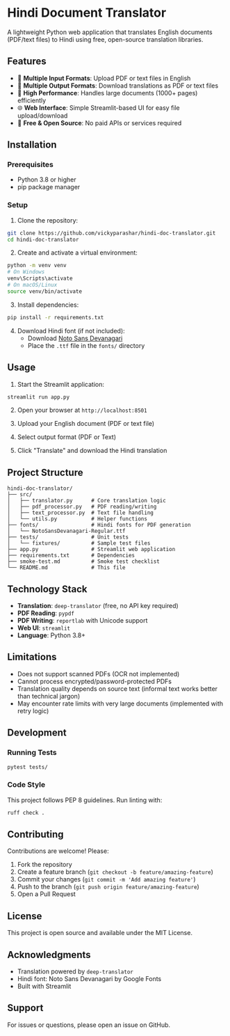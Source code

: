# Hindi Document Translator

A lightweight Python web application that translates English documents (PDF/text files) to Hindi using free, open-source translation libraries.

## Features

- 📄 **Multiple Input Formats**: Upload PDF or text files in English
- 🔄 **Multiple Output Formats**: Download translations as PDF or text files
- 🚀 **High Performance**: Handles large documents (1000+ pages) efficiently
- 🌐 **Web Interface**: Simple Streamlit-based UI for easy file upload/download
- 💯 **Free & Open Source**: No paid APIs or services required

## Installation

### Prerequisites
- Python 3.8 or higher
- pip package manager

### Setup

1. Clone the repository:
```bash
git clone https://github.com/vickyparashar/hindi-doc-translator.git
cd hindi-doc-translator
```

2. Create and activate a virtual environment:
```bash
python -m venv venv
# On Windows
venv\Scripts\activate
# On macOS/Linux
source venv/bin/activate
```

3. Install dependencies:
```bash
pip install -r requirements.txt
```

4. Download Hindi font (if not included):
   - Download [Noto Sans Devanagari](https://fonts.google.com/noto/specimen/Noto+Sans+Devanagari)
   - Place the `.ttf` file in the `fonts/` directory

## Usage

1. Start the Streamlit application:
```bash
streamlit run app.py
```

2. Open your browser at `http://localhost:8501`

3. Upload your English document (PDF or text file)

4. Select output format (PDF or Text)

5. Click "Translate" and download the Hindi translation

## Project Structure

```
hindi-doc-translator/
├── src/
│   ├── translator.py      # Core translation logic
│   ├── pdf_processor.py   # PDF reading/writing
│   ├── text_processor.py  # Text file handling
│   └── utils.py           # Helper functions
├── fonts/                 # Hindi fonts for PDF generation
│   └── NotoSansDevanagari-Regular.ttf
├── tests/                 # Unit tests
│   └── fixtures/          # Sample test files
├── app.py                 # Streamlit web application
├── requirements.txt       # Dependencies
├── smoke-test.md          # Smoke test checklist
└── README.md              # This file
```

## Technology Stack

- **Translation**: `deep-translator` (free, no API key required)
- **PDF Reading**: `pypdf` 
- **PDF Writing**: `reportlab` with Unicode support
- **Web UI**: `streamlit`
- **Language**: Python 3.8+

## Limitations

- Does not support scanned PDFs (OCR not implemented)
- Cannot process encrypted/password-protected PDFs
- Translation quality depends on source text (informal text works better than technical jargon)
- May encounter rate limits with very large documents (implemented with retry logic)

## Development

### Running Tests
```bash
pytest tests/
```

### Code Style
This project follows PEP 8 guidelines. Run linting with:
```bash
ruff check .
```

## Contributing

Contributions are welcome! Please:
1. Fork the repository
2. Create a feature branch (`git checkout -b feature/amazing-feature`)
3. Commit your changes (`git commit -m 'Add amazing feature'`)
4. Push to the branch (`git push origin feature/amazing-feature`)
5. Open a Pull Request

## License

This project is open source and available under the MIT License.

## Acknowledgments

- Translation powered by `deep-translator`
- Hindi font: Noto Sans Devanagari by Google Fonts
- Built with Streamlit

## Support

For issues or questions, please open an issue on GitHub.
